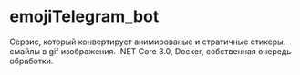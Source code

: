 # emojiTelegram_bot
Сервис, который конвертирует анимированые и стратичные стикеры, смайлы  в gif изображения.
 .NET Core 3.0, Docker, собственная очередь обработки.
